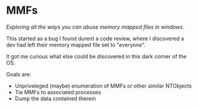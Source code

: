 # MMFs
*Exploring all the ways you can abuse memory mapped files in windows.*

This started as a bug I found durent a code review, where I discovered a dev had left their memory mapped file set to "everyone".

It got me curious what else could be discovered in this dark corner of the OS.

Goals are:

- Unpriveleged (maybe) enumeration of MMFs or other similar NTObjects
- Tie MMFs to associated processes
- Dump the data contained therein

